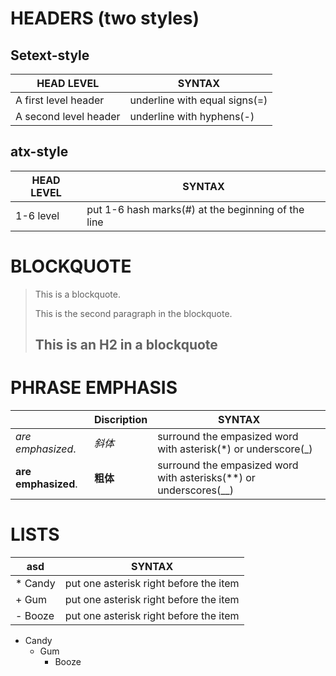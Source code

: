 HEADERS (two styles)
==

Setext-style
--

| HEAD LEVEL            | SYNTAX                        |
|-----------------------|-------------------------------|
| A first level header  | underline with equal signs(=) |
| A second level header | underline with hyphens(-)     |

## atx-style
| HEAD LEVEL | SYNTAX                                             |
|------------|----------------------------------------------------|
| 1-6 level  | put 1-6 hash marks(#) at the beginning of the line |


#
# BLOCKQUOTE
> This is a blockquote.
> 
> This is the second paragraph in the blockquote.
>
> ## This is an H2 in a blockquote


#
# PHRASE EMPHASIS
|                     | Discription | SYNTAX                                                            |
|---------------------|-------------|-------------------------------------------------------------------|
| *are emphasized*.   | *斜体*      | surround the empasized word with asterisk(*) or underscore(_)     |
| **are emphasized**. | **粗体**    | surround the empasized word with asterisks(**) or underscores(__) |

#
# LISTS
| asd               | SYNTAX                                   |
| ----------------- | ---------------------------------------- |
| * Candy           | put one asterisk right before the item   |
| + Gum             | put one asterisk right before the item   |
| - Booze           | put one asterisk right before the item   |
* Candy
  + Gum
    - Booze


